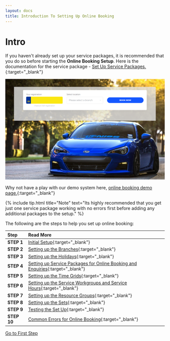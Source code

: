 ```yaml
---
layout: docs
title: Introduction To Setting Up Online Booking
---
```


# Intro 
If you haven't already set up your service packages, it is recommended that you do so before starting the **Online Booking Setup**. Here is the documentation for the service package - [Set Up Service Packages.](/docs/garagehive-service-packages.html){:target="_blank"}

![](media/garagehive-onlinebooking-35.png)

Why not have a play with our demo system here, [online booking demo page.](https://onlinebooking.garagehive.co.uk/cronusmotorsbc.html){:target="_blank"}

{% include tip.html title="Note" text="Its highly recommended that you get just one service package working with no errors first before adding any additional packages to the setup." %} 

The following are the steps to help you set up online booking:

| Step        | Read More                                                                                                                                   |
| :---------- | :------------------------------------------------------------------------------------------------------------------------------------------ |
| **STEP 1**  | [Initial Setup](garagehive-onlinebooking-setup.html){:target="_blank"}                                                                      |
| **STEP 2**  | [Setting up the Branches](garagehive-onlinebooking-branches.html){:target="_blank"}                                                         |
| **STEP 3**  | [Setting up the Holidays](garagehive-onlinebooking-holidays.html){:target="_blank"}                                                         |
| **STEP 4**  | [Setting up Service Packages for Online Booking and Enquiries](garagehive-onlinebooking-service-packages.html){:target="_blank"}            |
| **STEP 5**  | [Setting up the Time Grids](garagehive-onlinebooking-time-grids.html){:target="_blank"}                                                     |
| **STEP 6**  | [Setting up the Service Workgroups and Service Hours](garagehive-onlinebooking-service-workgroups-and-service-hours.html){:target="_blank"} |
| **STEP 7**  | [Setting up the Resource Groups](garagehive-onlinebooking-resources.html){:target="_blank"}                                                 |
| **STEP 8**  | [Setting up the Sets](garagehive-onlinebooking-sets.html){:target="_blank"}                                                                 |
| **STEP 9**  | [Testing the Set Up](garagehive-onlinebooking-testing.html){:target="_blank"}                                                               |
| **STEP 10** | [Common Errors for Online Booking](garagehive-common-errors-for-online-booking.html){:target="_blank"}                                      |

[Go to First Step](/docs/garagehive-onlinebooking-setup.html)